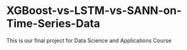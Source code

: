 # XGBoost-vs-LSTM-vs-SANN-on-Time-Series-Data
This is our final project for Data Science and Applications Course 
